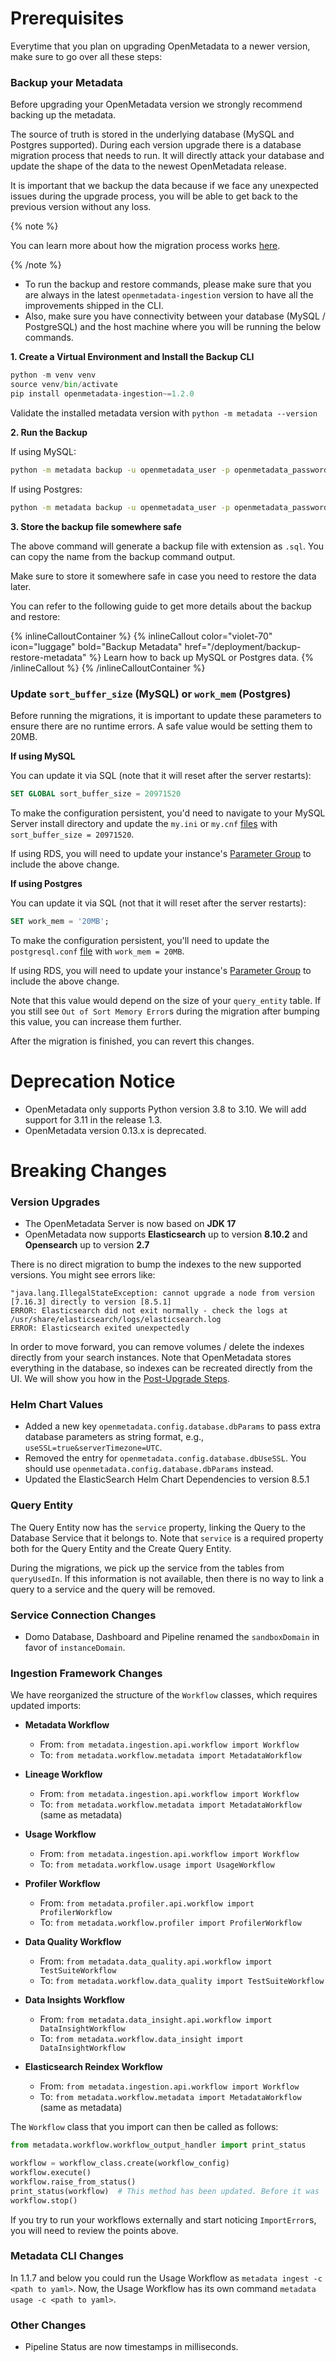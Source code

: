 # Prerequisites

Everytime that you plan on upgrading OpenMetadata to a newer version, make sure to go over all these steps:

### Backup your Metadata

Before upgrading your OpenMetadata version we strongly recommend backing up the metadata.

The source of truth is stored in the underlying database (MySQL and Postgres supported). During each version upgrade there
is a database migration process that needs to run. It will directly attack your database and update the shape of the
data to the newest OpenMetadata release.

It is important that we backup the data because if we face any unexpected issues during the upgrade process, 
you will be able to get back to the previous version without any loss.

{% note %}

You can learn more about how the migration process works [here](/deployment/upgrade/how-does-it-work).

{% /note %}

- To run the backup and restore commands, please make sure that you are always in the latest `openmetadata-ingestion` version to have all the improvements shipped in the CLI.
- Also, make sure you have connectivity between your database (MySQL / PostgreSQL) and the host machine where you will be running the below commands.

**1. Create a Virtual Environment and Install the Backup CLI**

```python
python -m venv venv
source venv/bin/activate
pip install openmetadata-ingestion~=1.2.0
```

Validate the installed metadata version with `python -m metadata --version`

**2. Run the Backup**

If using MySQL:

```bash
python -m metadata backup -u openmetadata_user -p openmetadata_password -H mysql -d openmetadata_db --port 3306
```

If using Postgres:

```bash
python -m metadata backup -u openmetadata_user -p openmetadata_password -H postgresql -d openmetadata_db --port 5432 -s public
```

**3. Store the backup file somewhere safe**

The above command will generate a backup file with extension as `.sql`. You can copy the name from the backup command output.

Make sure to store it somewhere safe in case you need to restore the data later.

You can refer to the following guide to get more details about the backup and restore:

{% inlineCalloutContainer %}
  {% inlineCallout
    color="violet-70"
    icon="luggage"
    bold="Backup Metadata"
    href="/deployment/backup-restore-metadata" %}
      Learn how to back up MySQL or Postgres data.
  {% /inlineCallout %}
{% /inlineCalloutContainer %}

### Update `sort_buffer_size` (MySQL) or `work_mem` (Postgres)

Before running the migrations, it is important to update these parameters to ensure there are no runtime errors.
A safe value would be setting them to 20MB.

**If using MySQL**

You can update it via SQL (note that it will reset after the server restarts):

```sql
SET GLOBAL sort_buffer_size = 20971520
```

To make the configuration persistent, you'd need to navigate to your MySQL Server install directory and update the
`my.ini` or `my.cnf` [files](https://dev.mysql.com/doc/refman/8.0/en/option-files.html) with `sort_buffer_size = 20971520`.

If using RDS, you will need to update your instance's [Parameter Group](https://docs.aws.amazon.com/AmazonRDS/latest/UserGuide/USER_WorkingWithParamGroups.html)
to include the above change.

**If using Postgres**

You can update it via SQL (not that it will reset after the server restarts):

```sql
SET work_mem = '20MB';
```

To make the configuration persistent, you'll need to update the `postgresql.conf` [file](https://www.postgresql.org/docs/9.3/config-setting.html)
with `work_mem = 20MB`.

If using RDS, you will need to update your instance's [Parameter Group](https://docs.aws.amazon.com/AmazonRDS/latest/UserGuide/USER_WorkingWithParamGroups.html)
to include the above change.

Note that this value would depend on the size of your `query_entity` table. If you still see `Out of Sort Memory Error`s
during the migration after bumping this value, you can increase them further.

After the migration is finished, you can revert this changes.

# Deprecation Notice

- OpenMetadata only supports Python version 3.8 to 3.10. We will add support for 3.11 in the release 1.3.
- OpenMetadata version 0.13.x is deprecated.

# Breaking Changes

### Version Upgrades

- The OpenMetadata Server is now based on **JDK 17**
- OpenMetadata now supports **Elasticsearch** up to version **8.10.2** and **Opensearch** up to version **2.7**

There is no direct migration to bump the indexes to the new supported versions. You might see errors like:

```
"java.lang.IllegalStateException: cannot upgrade a node from version [7.16.3] directly to version [8.5.1]
ERROR: Elasticsearch did not exit normally - check the logs at /usr/share/elasticsearch/logs/elasticsearch.log
ERROR: Elasticsearch exited unexpectedly
```

In order to move forward, you can remove volumes / delete the indexes directly from your search instances. Note that
OpenMetadata stores everything in the database, so indexes can be recreated directly from the UI. We will
show you how in the [Post-Upgrade Steps](/deployment/upgrade#reindex).

### Helm Chart Values

- Added a new key `openmetadata.config.database.dbParams` to pass extra database parameters as string format, e.g., `useSSL=true&serverTimezone=UTC`.
- Removed the entry for `openmetadata.config.database.dbUseSSL`. You should use `openmetadata.config.database.dbParams` instead.
- Updated the ElasticSearch Helm Chart Dependencies to version 8.5.1

### Query Entity

The Query Entity now has the `service` property, linking the Query to the Database Service that it belongs to. Note
that `service` is a required property both for the Query Entity and the Create Query Entity.

During the migrations, we pick up the service from the tables from `queryUsedIn`. If this information is not available,
then there is no way to link a query to a service and the query will be removed.

### Service Connection Changes

- Domo Database, Dashboard and Pipeline renamed the `sandboxDomain` in favor of `instanceDomain`.

### Ingestion Framework Changes

We have reorganized the structure of the `Workflow` classes, which requires updated imports:

- **Metadata Workflow**
  - From: `from metadata.ingestion.api.workflow import Workflow`
  - To: `from metadata.workflow.metadata import MetadataWorkflow`

- **Lineage Workflow**
  - From: `from metadata.ingestion.api.workflow import Workflow`
  - To: `from metadata.workflow.metadata import MetadataWorkflow` (same as metadata)

- **Usage Workflow**
  - From: `from metadata.ingestion.api.workflow import Workflow`
  - To: `from metadata.workflow.usage import UsageWorkflow`

- **Profiler Workflow**
  - From: `from metadata.profiler.api.workflow import ProfilerWorkflow`
  - To: `from metadata.workflow.profiler import ProfilerWorkflow`

- **Data Quality Workflow**
  - From: `from metadata.data_quality.api.workflow import TestSuiteWorkflow`
  - To: `from metadata.workflow.data_quality import TestSuiteWorkflow`

- **Data Insights Workflow**
  - From: `from metadata.data_insight.api.workflow import DataInsightWorkflow`
  - To: `from metadata.workflow.data_insight import DataInsightWorkflow`

- **Elasticsearch Reindex Workflow**
  - From: `from metadata.ingestion.api.workflow import Workflow`
  - To: `from metadata.workflow.metadata import MetadataWorkflow` (same as metadata)

The `Workflow` class that you import can then be called as follows:

```python
from metadata.workflow.workflow_output_handler import print_status

workflow = workflow_class.create(workflow_config)
workflow.execute()
workflow.raise_from_status()
print_status(workflow)  # This method has been updated. Before it was `workflow.print_status()`
workflow.stop()
```

If you try to run your workflows externally and start noticing `ImportError`s, you will need to review the points above.

### Metadata CLI Changes

In 1.1.7 and below you could run the Usage Workflow as `metadata ingest -c <path to yaml>`. Now, the Usage Workflow
has its own command `metadata usage -c <path to yaml>`.

### Other Changes

- Pipeline Status are now timestamps in milliseconds.
